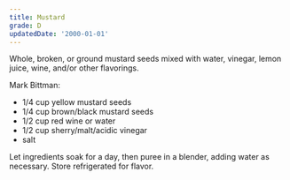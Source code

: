 ```yaml
---
title: Mustard
grade: D
updatedDate: '2000-01-01'
---
```

Whole, broken, or ground mustard seeds mixed with water, vinegar, lemon juice, 
wine, and/or other flavorings.


Mark Bittman:

- 1/4 cup yellow mustard seeds
- 1/4 cup brown/black mustard seeds
- 1/2 cup red wine or water
- 1/2 cup sherry/malt/acidic vinegar
- salt

Let ingredients soak for a day, then puree in a blender, adding water as
necessary. Store refrigerated for flavor.